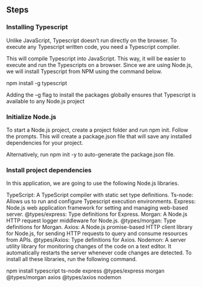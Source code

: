 
## Steps 

### Installing Typescript

Unlike JavaScript, Typescript doesn’t run directly on the browser. To execute any Typescript written code, you need a Typescript compiler.

This will compile Typescript into JavaScript. This way, it will be easier to execute and run the Typescripts on a browser. Since we are using Node.js, we will install Typescript from NPM using the command below.

npm install -g typescript

Adding the –g flag to install the packages globally ensures that Typescript is available to any Node.js project

###  Initialize Node.js

To start a Node.js project, create a project folder and run npm init. Follow the prompts. This will create a package.json file that will save any installed dependencies for your project.

Alternatively, run npm init -y to auto-generate the package.json file.

### Install project dependencies

In this application, we are going to use the following Node.js libraries.

TypeScript: A TypeScript compiler with static set type definitions.
Ts-node: Allows us to run and configure Typescript execution environments.
Express: Node.js web application framework for setting and managing web-based server.
@types/express: Type definitions for Express.
Morgan: A Node.js HTTP request logger middleware for Node.js.
@types/morgan: Type definitions for Morgan.
Axios: A Node.js promise-based HTTP client library for Node.js, for sending HTTP requests to query and consume resources from APIs.
@types/Axios: Type definitions for Axios.
Nodemon: A server utility library for monitoring changes of the code on a text editor. It automatically restarts the server whenever code changes are detected.
To install all these libraries, run the following command.

npm install typescript ts-node express @types/express morgan @types/morgan axios @types/axios nodemon